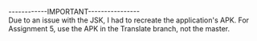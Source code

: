 ------------IMPORTANT----------------<br />
Due to an issue with the JSK, I had to recreate the application's APK. For Assignment 5, use the APK in the Translate branch, not the master.

